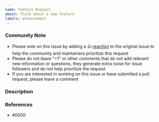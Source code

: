 ```yaml
---
name: Feature Request
about: Think about a new feature
labels: enhancement
---
```


### Community Note

* Please vote on this issue by adding a 👍 [reaction](https://blog.github.com/2016-03-10-add-reactions-to-pull-requests-issues-and-comments/) to the original issue to help the community and maintainers prioritize this request
* Please do not leave "+1" or other comments that do not add relevant new information or questions, they generate extra noise for issue followers and do not help prioritize the request
* If you are interested in working on this issue or have submitted a pull request, please leave a comment

<!--- Please, keep this note for the community --->

### Description

<!--- Describe your feature request here. --->

### References

<!---
Information about referencing Github Issues: https://help.github.com/articles/basic-writing-and-formatting-syntax/#referencing-issues-and-pull-requests
--->

* #0000
